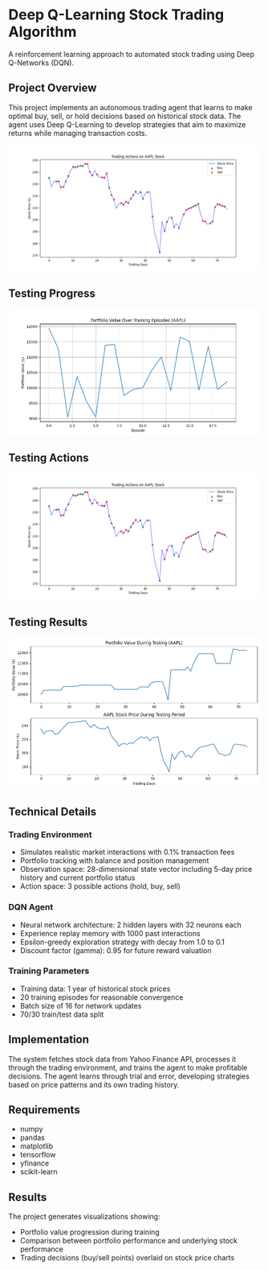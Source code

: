 # Deep Q-Learning Stock Trading Algorithm

A reinforcement learning approach to automated stock trading using Deep Q-Networks (DQN).

## Project Overview

This project implements an autonomous trading agent that learns to make optimal buy, sell, or hold decisions based on historical stock data. The agent uses Deep Q-Learning to develop strategies that aim to maximize returns while managing transaction costs.

![stock_analysis](stock_analysis.png)

## Testing Progress
![training_progress_AAPL](training_progress_AAPL.png)

## Testing Actions
![trading_actions_AAPL](trading_actions_AAPL.png)


## Testing Results
![testing_results_AAPL](testing_results_AAPL.png)


## Technical Details

### Trading Environment
- Simulates realistic market interactions with 0.1% transaction fees
- Portfolio tracking with balance and position management
- Observation space: 28-dimensional state vector including 5-day price history and current portfolio status
- Action space: 3 possible actions (hold, buy, sell)

### DQN Agent
- Neural network architecture: 2 hidden layers with 32 neurons each
- Experience replay memory with 1000 past interactions
- Epsilon-greedy exploration strategy with decay from 1.0 to 0.1
- Discount factor (gamma): 0.95 for future reward valuation

### Training Parameters
- Training data: 1 year of historical stock prices
- 20 training episodes for reasonable convergence
- Batch size of 16 for network updates
- 70/30 train/test data split

## Implementation

The system fetches stock data from Yahoo Finance API, processes it through the trading environment, and trains the agent to make profitable decisions. The agent learns through trial and error, developing strategies based on price patterns and its own trading history.



## Requirements

- numpy
- pandas
- matplotlib
- tensorflow
- yfinance
- scikit-learn

## Results

The project generates visualizations showing:
- Portfolio value progression during training
- Comparison between portfolio performance and underlying stock performance
- Trading decisions (buy/sell points) overlaid on stock price charts
